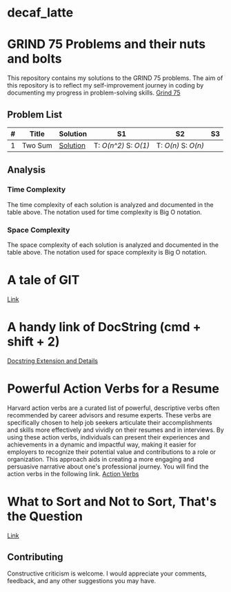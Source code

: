 # decaf_latte
# GRIND 75 Problems and their nuts and bolts

This repository contains my solutions to the GRIND 75 problems. The aim of this repository is to reflect my self-improvement journey in coding by documenting my progress in problem-solving skills. [Grind 75](https://www.techinterviewhandbook.org/grind75)

## Problem List

| # | Title | Solution | S1 | S2| S3|
| --- | --- | --- | --- | --- | --- |
| 1 | Two Sum | [Solution](./GRIND_75/leetcode_1_two_sum.py) | T: _O(n^2)_ S: _O(1)_ | T: _O(n)_ S: _O(n)_ |


## Analysis

### Time Complexity

The time complexity of each solution is analyzed and documented in the table above. The notation used for time complexity is Big O notation.

### Space Complexity

The space complexity of each solution is analyzed and documented in the table above. The notation used for space complexity is Big O notation.

# A tale of GIT
[Link](./Git_Documentation)

# A handy link of DocString (cmd + shift + 2)
[Docstring Extension and Details](https://github.com/NilsJPWerner/autoDocstring/tree/c9da64126fd9e667decd9d85b4e5b53c60372ea7?tab=readme-ov-file)

# Powerful Action Verbs for a Resume
Harvard action verbs are a curated list of powerful, descriptive verbs often recommended by career advisors and resume experts. These verbs are specifically chosen to help job seekers articulate their accomplishments and skills more effectively and vividly on their resumes and in interviews. By using these action verbs, individuals can present their experiences and achievements in a dynamic and impactful way, making it easier for employers to recognize their potential value and contributions to a role or organization. This approach aids in creating a more engaging and persuasive narrative about one's professional journey. You will find the action verbs in the following link.
[Action Verbs](https://www.alumni.hbs.edu/Documents/careers/ActionVerbsList.pdf)

# What to Sort and Not to Sort, That's the Question
[Link](./sorting)
## Contributing
Constructive criticism is welcome. I would appreciate your comments, feedback, and any other suggestions you may have.
